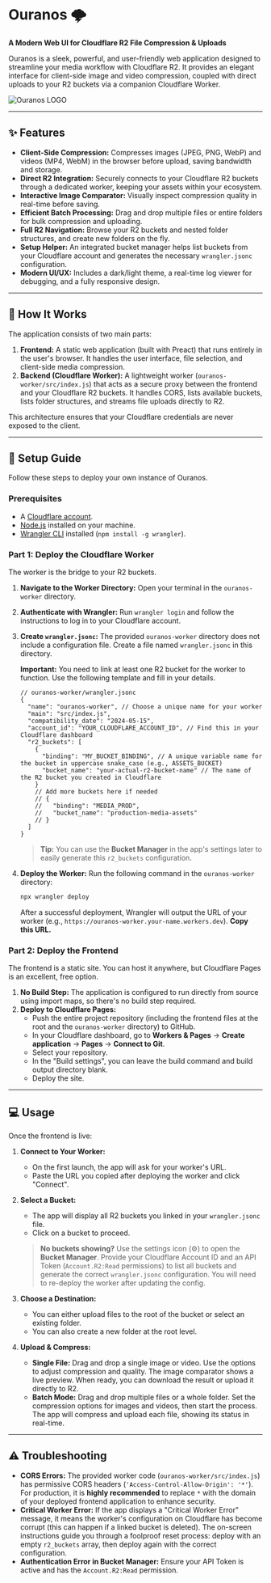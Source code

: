 # Ouranos 🌩️

**A Modern Web UI for Cloudflare R2 File Compression & Uploads**

Ouranos is a sleek, powerful, and user-friendly web application designed to streamline your media workflow with Cloudflare R2. It provides an elegant interface for client-side image and video compression, coupled with direct uploads to your R2 buckets via a companion Cloudflare Worker.

![Ouranos LOGO ]([https://i.imgur.com/gC5h5x0.png](https://pub-47a9495fddc34f71be81eaf74ad8daf7.r2.dev/ouranos-image2.webp))

---

## ✨ Features

-   **Client-Side Compression:** Compresses images (JPEG, PNG, WebP) and videos (MP4, WebM) in the browser before upload, saving bandwidth and storage.
-   **Direct R2 Integration:** Securely connects to your Cloudflare R2 buckets through a dedicated worker, keeping your assets within your ecosystem.
-   **Interactive Image Comparator:** Visually inspect compression quality in real-time before saving.
-   **Efficient Batch Processing:** Drag and drop multiple files or entire folders for bulk compression and uploading.
-   **Full R2 Navigation:** Browse your R2 buckets and nested folder structures, and create new folders on the fly.
-   **Setup Helper:** An integrated bucket manager helps list buckets from your Cloudflare account and generates the necessary `wrangler.jsonc` configuration.
-   **Modern UI/UX:** Includes a dark/light theme, a real-time log viewer for debugging, and a fully responsive design.

---

## 🚀 How It Works

The application consists of two main parts:

1.  **Frontend:** A static web application (built with Preact) that runs entirely in the user's browser. It handles the user interface, file selection, and client-side media compression.
2.  **Backend (Cloudflare Worker):** A lightweight worker (`ouranos-worker/src/index.js`) that acts as a secure proxy between the frontend and your Cloudflare R2 buckets. It handles CORS, lists available buckets, lists folder structures, and streams file uploads directly to R2.

This architecture ensures that your Cloudflare credentials are never exposed to the client.

---

## 🔧 Setup Guide

Follow these steps to deploy your own instance of Ouranos.

### Prerequisites

-   A [Cloudflare account](https://dash.cloudflare.com/sign-up).
-   [Node.js](https://nodejs.org/en/) installed on your machine.
-   [Wrangler CLI](https://developers.cloudflare.com/workers/wrangler/install-and-update/) installed (`npm install -g wrangler`).

### Part 1: Deploy the Cloudflare Worker

The worker is the bridge to your R2 buckets.

1.  **Navigate to the Worker Directory:**
    Open your terminal in the `ouranos-worker` directory.

2.  **Authenticate with Wrangler:**
    Run `wrangler login` and follow the instructions to log in to your Cloudflare account.

3.  **Create `wrangler.jsonc`:**
    The provided `ouranos-worker` directory does not include a configuration file. Create a file named `wrangler.jsonc` in this directory.

    **Important:** You need to link at least one R2 bucket for the worker to function. Use the following template and fill in your details.

    ```jsonc
    // ouranos-worker/wrangler.jsonc
    {
      "name": "ouranos-worker", // Choose a unique name for your worker
      "main": "src/index.js",
      "compatibility_date": "2024-05-15",
      "account_id": "YOUR_CLOUDFLARE_ACCOUNT_ID", // Find this in your Cloudflare dashboard
      "r2_buckets": [
        {
          "binding": "MY_BUCKET_BINDING", // A unique variable name for the bucket in uppercase snake_case (e.g., ASSETS_BUCKET)
          "bucket_name": "your-actual-r2-bucket-name" // The name of the R2 bucket you created in Cloudflare
        }
        // Add more buckets here if needed
        // {
        //   "binding": "MEDIA_PROD",
        //   "bucket_name": "production-media-assets"
        // }
      ]
    }
    ```
    > **Tip:** You can use the **Bucket Manager** in the app's settings later to easily generate this `r2_buckets` configuration.

4.  **Deploy the Worker:**
    Run the following command in the `ouranos-worker` directory:
    ```bash
    npx wrangler deploy
    ```
    After a successful deployment, Wrangler will output the URL of your worker (e.g., `https://ouranos-worker.your-name.workers.dev`). **Copy this URL.**

### Part 2: Deploy the Frontend

The frontend is a static site. You can host it anywhere, but Cloudflare Pages is an excellent, free option.

1.  **No Build Step:** The application is configured to run directly from source using import maps, so there's no build step required.
2.  **Deploy to Cloudflare Pages:**
    -   Push the entire project repository (including the frontend files at the root and the `ouranos-worker` directory) to GitHub.
    -   In your Cloudflare dashboard, go to **Workers & Pages** -> **Create application** -> **Pages** -> **Connect to Git**.
    -   Select your repository.
    -   In the "Build settings", you can leave the build command and build output directory blank.
    -   Deploy the site.

---

## 💻 Usage

Once the frontend is live:

1.  **Connect to Your Worker:**
    -   On the first launch, the app will ask for your worker's URL.
    -   Paste the URL you copied after deploying the worker and click "Connect".

2.  **Select a Bucket:**
    -   The app will display all R2 buckets you linked in your `wrangler.jsonc` file.
    -   Click on a bucket to proceed.
    > **No buckets showing?** Use the settings icon (⚙️) to open the **Bucket Manager**. Provide your Cloudflare Account ID and an API Token (`Account.R2:Read` permissions) to list all buckets and generate the correct `wrangler.jsonc` configuration. You will need to re-deploy the worker after updating the config.

3.  **Choose a Destination:**
    -   You can either upload files to the root of the bucket or select an existing folder.
    -   You can also create a new folder at the root level.

4.  **Upload & Compress:**
    -   **Single File:** Drag and drop a single image or video. Use the options to adjust compression and quality. The image comparator shows a live preview. When ready, you can download the result or upload it directly to R2.
    -   **Batch Mode:** Drag and drop multiple files or a whole folder. Set the compression options for images and videos, then start the process. The app will compress and upload each file, showing its status in real-time.

---

## ⚠️ Troubleshooting

-   **CORS Errors:** The provided worker code (`ouranos-worker/src/index.js`) has permissive CORS headers (`'Access-Control-Allow-Origin': '*'`). For production, it is **highly recommended** to replace `*` with the domain of your deployed frontend application to enhance security.
-   **Critical Worker Error:** If the app displays a "Critical Worker Error" message, it means the worker's configuration on Cloudflare has become corrupt (this can happen if a linked bucket is deleted). The on-screen instructions guide you through a foolproof reset process: deploy with an empty `r2_buckets` array, then deploy again with the correct configuration.
-   **Authentication Error in Bucket Manager:** Ensure your API Token is active and has the `Account.R2:Read` permission.
